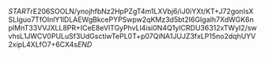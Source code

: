 $START$rE206SOOLN/ynojhfbNz2HpPZgT4m1LXVbj6/iJ0iYXt/KT+J72gonIsXSLIguo7TfOInlY1lDLAEWgBkcePYPSwpw2qKMz3d5bt2I6GIgaIh7XdWGK6npIMnT33VVJXLL8PR+ICeE8eVlTGyPhvLl4isi0N4Q1yICRDU36312xTWyI2/swvhsL1JWCV0PULuSf3UdGsctiwTePL0T+p07QiNA1JUJZ3fxLP15no2dqhUYV2xipL4XLfO7+6CX4s$END$